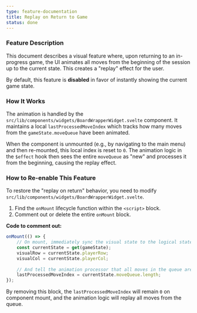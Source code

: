 ```yaml
---
type: feature-documentation
title: Replay on Return to Game
status: done
---
```


### Feature Description

This document describes a visual feature where, upon returning to an in-progress game, the UI animates all moves from the beginning of the session up to the current state. This creates a "replay" effect for the user.

By default, this feature is **disabled** in favor of instantly showing the current game state.

### How It Works

The animation is handled by the `src/lib/components/widgets/BoardWrapperWidget.svelte` component. It maintains a local `lastProcessedMoveIndex` which tracks how many moves from the `gameState.moveQueue` have been animated.

When the component is unmounted (e.g., by navigating to the main menu) and then re-mounted, this local index is reset to `0`. The animation logic in the `$effect` hook then sees the entire `moveQueue` as "new" and processes it from the beginning, causing the replay effect.

### How to Re-enable This Feature

To restore the "replay on return" behavior, you need to modify `src/lib/components/widgets/BoardWrapperWidget.svelte`.

1.  Find the `onMount` lifecycle function within the `<script>` block.
2.  Comment out or delete the entire `onMount` block.

**Code to comment out:**

```javascript
onMount(() => {
    // On mount, immediately sync the visual state to the logical state
    const currentState = get(gameState);
    visualRow = currentState.playerRow;
    visualCol = currentState.playerCol;
    
    // And tell the animation processor that all moves in the queue are "old"
    lastProcessedMoveIndex = currentState.moveQueue.length;
});
```

By removing this block, the `lastProcessedMoveIndex` will remain `0` on component mount, and the animation logic will replay all moves from the queue. 